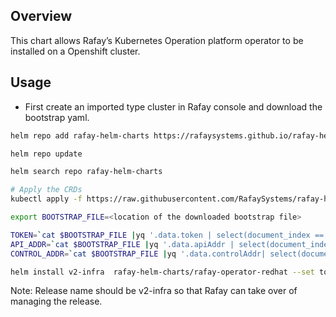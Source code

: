 ## Overview

This chart allows Rafay’s Kubernetes Operation platform operator to be installed on a Openshift cluster.

## Usage

- First create an imported type cluster in Rafay console and download the bootstrap yaml.

```bash
helm repo add rafay-helm-charts https://rafaysystems.github.io/rafay-helm-charts/

helm repo update

helm search repo rafay-helm-charts

# Apply the CRDs
kubectl apply -f https://raw.githubusercontent.com/RafaySystems/rafay-helm-charts/main/charts/rafay-operator-redhat/crds-backup/crds.yaml

export BOOTSTRAP_FILE=<location of the downloaded bootstrap file>

TOKEN=`cat $BOOTSTRAP_FILE |yq '.data.token | select(document_index == 15)'`
API_ADDR=`cat $BOOTSTRAP_FILE |yq '.data.apiAddr | select(document_index == 15)'`
CONTROL_ADDR=`cat $BOOTSTRAP_FILE |yq '.data.controlAddr| select(document_index == 15)'`

helm install v2-infra  rafay-helm-charts/rafay-operator-redhat --set token=$TOKEN --set api_addr=$API_ADDR --set control_addr=$CONTROL_ADDR -n rafay-system --create-namespace

```

Note: Release name should be v2-infra so that Rafay can take over of managing the release.